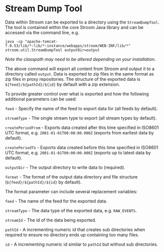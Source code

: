 # Stream Dump Tool

Data within Stroom can be exported to a directory using the `StreamDumpTool`. The tool is contained within the core Stroom Java library and can be accessed via the command line, e.g.

`java -cp "apache-tomcat-7.0.53/lib/*:lib/*:instance/webapps/stroom/WEB-INF/lib/*" stroom.util.StreamDumpTool outputDir=output`

*Note the classpath may need to be altered depending on your installation.*

The above command will export all content from Stroom and output it to a directory called `output`. Data is exported to zip files in the same format as zip files in proxy repositories. The structure of the exported data is `${feed}/${pathId}/${id}` by default with a zip extension.

To provide greater control over what is exported and how the following additional parameters can be used:

`feed` - Specify the name of the feed to export data for (all feeds by default).

`streamType` - The single stream type to export (all stream types by default).

`createPeriodFrom` - Exports data created after this time specified in ISO8601 UTC format, e.g. `2001-01-01T00:00:00.000Z` (exports from earliest data by default).

 `createPeriodTo` - Exports data created before this time specified in ISO8601 UTC format, e.g. `2001-01-01T00:00:00.000Z` (exports up to latest data by default).

`outputDir` - The output directory to write data to (required).

`format` - The format of the output data directory and file structure (`${feed}/${pathId}/${id}` by default).

The format parameter can include several replacement variables:

`feed` - The name of the feed for the exported data.

`streamType` - The data type of the exported data, e.g. `RAW_EVENTS`.

`streamId` - The id of the data being exported.

`pathId` - A incrementing numeric id that creates sub directories when required to ensure no directory ends up containing too many files.

`id` - A incrementing numeric id similar to `pathId` but without sub directories.
